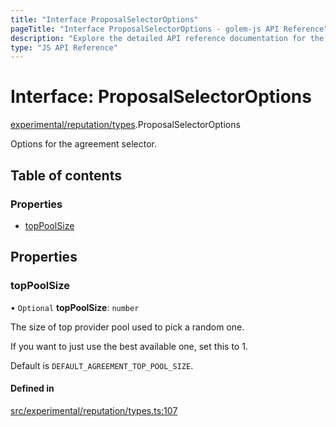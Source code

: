 ```yaml
---
title: "Interface ProposalSelectorOptions"
pageTitle: "Interface ProposalSelectorOptions - golem-js API Reference"
description: "Explore the detailed API reference documentation for the Interface ProposalSelectorOptions within the golem-js SDK for the Golem Network."
type: "JS API Reference"
---
```

# Interface: ProposalSelectorOptions

[experimental/reputation/types](../modules/experimental_reputation_types).ProposalSelectorOptions

Options for the agreement selector.

## Table of contents

### Properties

- [topPoolSize](experimental_reputation_types.ProposalSelectorOptions#toppoolsize)

## Properties

### topPoolSize

• `Optional` **topPoolSize**: `number`

The size of top provider pool used to pick a random one.

If you want to just use the best available one, set this to 1.

Default is `DEFAULT_AGREEMENT_TOP_POOL_SIZE`.

#### Defined in

[src/experimental/reputation/types.ts:107](https://github.com/golemfactory/golem-js/blob/570126bc/src/experimental/reputation/types.ts#L107)

